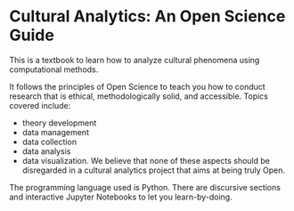 # Cultural Analytics: An Open Science Guide

This is a textbook to learn how to analyze cultural phenomena using computational methods. 

It follows the principles of Open Science to teach you how to conduct research that is ethical, methodologically solid, and accessible. Topics covered include:
- theory development
- data management
- data collection
- data analysis
- data visualization.
We believe that none of these aspects should be disregarded in a cultural analytics project that aims at being truly Open.

The programming language used is Python. There are discursive sections and interactive Jupyter Notebooks to let you learn-by-doing.